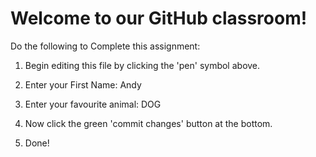 # Welcome to our GitHub classroom!

Do the following to Complete this assignment:

1. Begin editing this file by clicking the 'pen' symbol above.

2. Enter your First Name: Andy

3. Enter your favourite animal: DOG

4. Now click the green 'commit changes' button at the bottom.

5. Done!

